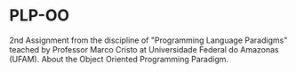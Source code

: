# PLP-OO
2nd Assignment from the discipline of "Programming Language Paradigms" teached by Professor Marco Cristo at Universidade Federal do Amazonas (UFAM). About the Object Oriented Programming Paradigm.
